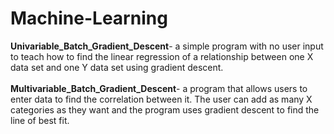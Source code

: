 # Machine-Learning 
<strong>Univariable_Batch_Gradient_Descent</strong>- a simple program with no user input to teach how to find the linear regression of a relationship between one X data set and one Y data set using gradient descent.
</br></br>
<strong>Multivariable_Batch_Gradient_Descent</strong>- a program that allows users to enter data to find the correlation between it. The user can add as many X categories as they want and the program uses gradient descent to find the line of best fit.
